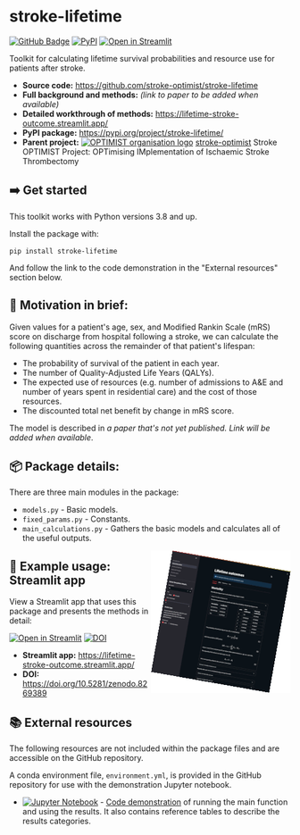 # stroke-lifetime

[![GitHub Badge][github-img]][github-link] [![PyPI][pypi-img]][pypi-link] 
[![Open in Streamlit][streamlit-img]][streamlit-link] 

Toolkit for calculating lifetime survival probabilities and resource use for patients after stroke.

+ __Source code:__ https://github.com/stroke-optimist/stroke-lifetime
+ __Full background and methods:__ _(link to paper to be added when available)_
+ __Detailed workthrough of methods:__ https://lifetime-stroke-outcome.streamlit.app/
+ __PyPI package:__ https://pypi.org/project/stroke-lifetime/
+ __Parent project:__ <a href="https://github.com/stroke-optimist/"><img src="https://avatars.githubusercontent.com/u/77266176" alt="OPTIMIST organisation logo" height="20"></a> [stroke-optimist][github-link-stroke-optimist] Stroke OPTIMIST Project: OPTimising IMplementation of Ischaemic Stroke Thrombectomy

## ➡️ Get started

This toolkit works with Python versions 3.8 and up.

Install the package with:

    pip install stroke-lifetime

And follow the link to the code demonstration in the "External resources" section below. 

## 🏥 Motivation in brief:

Given values for a patient's age, sex, and Modified Rankin Scale (mRS) score on discharge from hospital following a stroke, we can calculate the following quantities across the remainder of that patient's lifespan:
+ The probability of survival of the patient in each year.
+ The number of Quality-Adjusted Life Years (QALYs).
+ The expected use of resources (e.g. number of admissions to A&E and number of years spent in residential care) and the cost of those resources.
+ The discounted total net benefit by change in mRS score. 

The model is described in _a paper that's not yet published. Link will be added when available_.


## 📦 Package details:

There are three main modules in the package:

+ `models.py` - Basic models.
+ `fixed_params.py` - Constants.
+ `main_calculations.py` - Gathers the basic models and calculates all of the useful outputs. 


<a href="https://lifetime-stroke-outcome.streamlit.app/"><img align="right" src="https://raw.githubusercontent.com/stroke-optimist/stroke-lifetime/main/docs/streamlit_lifetime_preview_rotated_smaller.gif" alt="Animated preview of the Streamlit app."></a>

## 👑 Example usage: Streamlit app

View a Streamlit app that uses this package and presents the methods in detail:

[![Open in Streamlit][streamlit-img]][streamlit-link] [![DOI][streamlit-doi-img]][streamlit-doi-link]

+ __Streamlit app:__ https://lifetime-stroke-outcome.streamlit.app/
+ __DOI:__ https://doi.org/10.5281/zenodo.8269389


## 📚 External resources

The following resources are not included within the package files and are accessible on the GitHub repository.

A conda environment file, `environment.yml`, is provided in the GitHub repository for use with the demonstration Jupyter notebook.

+ [![Jupyter Notebook][jupyternotebook-img]][demo-jupyternotebook-link] - [Code demonstration][demo-jupyternotebook-link] of running the main function and using the results. It also contains reference tables to describe the results categories.


[github-img]: https://img.shields.io/badge/github-%23121011.svg?style=for-the-badge&logo=github&logoColor=white
[github-link]: https://github.com/stroke-optimist/stroke-lifetime

[pypi-img]: https://img.shields.io/pypi/v/stroke-lifetime?label=pypi%20package
[pypi-link]: https://pypi.org/project/stroke-lifetime/

[github-link-stroke-optimist]: https://github.com/stroke-optimist/

[streamlit-img]: https://static.streamlit.io/badges/streamlit_badge_black_white.svg
[streamlit-link]: https://lifetime-stroke-outcome.streamlit.app/

[streamlit-doi-img]: https://zenodo.org/badge/575076706.svg
[streamlit-doi-link]: https://doi.org/10.5281/zenodo.8269389

[jupyternotebook-img]: https://img.shields.io/badge/jupyter-%23FA0F00.svg?style=for-the-badge&logo=jupyter&logoColor=white
[demo-jupyternotebook-link]: https://github.com/stroke-optimist/stroke-lifetime/blob/main/docs/demo.ipynb